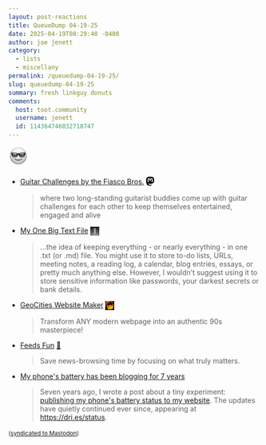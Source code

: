 ```yaml
---
layout: post-reactions
title: 𝚀𝚞𝚎𝚞𝚎𝙳𝚞𝚖𝚙 𝟶𝟺-𝟷𝟿-𝟸𝟻
date: 2025-04-19T08:29:40 -0400
author: joe jenett
category:
  - lists
  - miscellany
permalink: /queuedump-04-19-25/
slug: queuedump-04-19-25
summary: fresh linkguy donuts
comments:
  host: toot.community
  username: jenett
  id: 114364746032718747
---
```

<img class="elguy" src="/images/elguy.png" alt="" width="40">
<ul class="links">
	<li><a title="Clive Murray and friends" href="https://challenge.clivemurray.com/">Guitar Challenges by the Fiasco Bros.</a>  <a title="source" href="https://metalhead.club/@axemonkey/114342446958506425"><span style="font-size:1.5em;color:blue;"><img src="/images/mast.png" height="18" alt="" style="vertical-align:middle;"></span></a><blockquote><p>where two long-standing guitarist buddies come up with guitar challenges for each other to keep themselves entertained, engaged and alive</p></blockquote></li>
	<li><a title="My One Big Text File" href="https://mikegrindle.com/posts/obtf">My One Big Text File</a> <a title="source" href="https://pinboard.in/u:mikael"><img src="/images/mikael.png" width="18" height="18" alt="thx mikael!" style="vertical-align:middle;"></a><blockquote><p>...the idea of keeping everything - or nearly everything - in one .txt (or .md) file. You might use it to store to-do lists, URLs, meeting notes, a reading log, a calendar, blog entries, essays, or pretty much anything else. However, I wouldn’t suggest using it to store sensitive information like passwords, your darkest secrets or bank details.</p></blockquote></li>
	<li><a title="Transform Modern Sites into 90s Style" href="https://geocities.live/">GeoCities Website Maker</a>  <a href="https://mastodon.social/@bradenslen/" title="thx Brad!"><img src="/images/brad.png" width="18" height="18" alt="thx Brad!" style="vertical-align:middle;"></a><blockquote><p>Transform ANY modern webpage into an authentic 90s masterpiece!</p></blockquote></li>
	<li><a title="Transparent Personalized News" href="https://feeds.fun/">Feeds Fun</a> <a title="source" href="https://pinboard.in/u:fileformat">📌</a><blockquote><p>Save news-browsing time by focusing on what truly matters.</p></blockquote></li>
	<li><a title="by Dries Buytaert" href="https://dri.es/my-phone-battery-has-been-blogging-for-7-years">My phone's battery has been blogging for 7 years</a><blockquote><p>Seven years ago, I wrote a post about a tiny experiment: <a href="https://dri.es/posting-my-phone-battery-status-to-my-site">publishing my phone's battery status to my website</a>. The updates have quietly continued ever since, appearing at <a href="https://dri.es/status">https://dri.es/status</a>.</p></blockquote></li>
</ul>
<small>(<a class="u-syndication" href="https://toot.community/@jenett/114364746032718747">syndicated to Mastodon</a>)</small>

<a href="https://brid.gy/publish/mastodon"></a>

<!--
reaction: <p><a href="https://toot.community/@jenett/114364746032718747"><img src="https://avatars.webmention.io/static.toot.community/16cd7a4e149b1da732f0bceba0e316fe9e8b26d0d8a2713e5f6ce9927e0812ba.jpg" alt="" width="48"><br><span style="font-size:.9rem;">John Johnston</span></a></p><blockquote style="font-size:.9rem;position:relative;top:-16px;"><p>@jenett I like the idea of OBTF, One Big Text File, my own lotos of differentsized text files is a bit messy:-)</p></blockquote>

-->